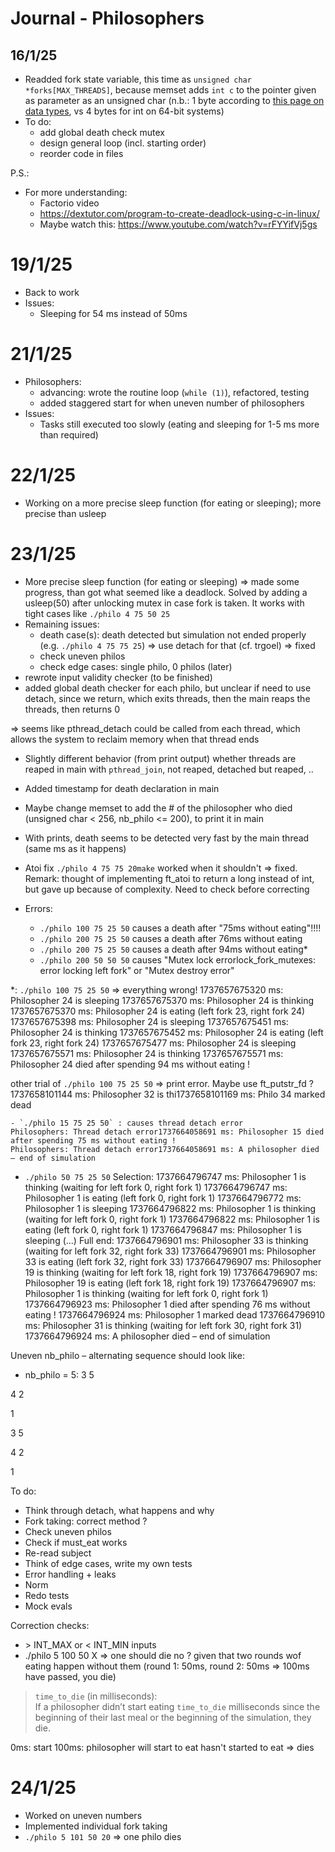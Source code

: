 # Journal - Philosophers

## 16/1/25
- Readded fork state variable, this time as `unsigned char *forks[MAX_THREADS]`, because
memset adds `int c` to the pointer given as parameter as an unsigned char (n.b.: 1 byte according to [this page on data types](https://pontus.digipen.edu/~mmead/www/Courses/CS120/DataTypes-1.html), vs 4 bytes for int on 64-bit systems)
- To do:
	- add global death check mutex
	- design general loop (incl. starting order)
	- reorder code in files


P.S.:
- For more understanding:
	- Factorio video
	- https://dextutor.com/program-to-create-deadlock-using-c-in-linux/
	- Maybe watch this: https://www.youtube.com/watch?v=rFYYifVj5gs

# 19/1/25
- Back to work
- Issues:
	- Sleeping for 54 ms instead of 50ms

# 21/1/25
- Philosophers:
	- advancing: wrote the routine loop (`while (1)`), refactored, testing
	- added staggered start for when uneven number of philosophers
- Issues:
	- Tasks still executed too slowly (eating and sleeping for 1-5 ms more than required)

# 22/1/25
- Working on a more precise sleep function (for eating or sleeping); more precise than usleep

# 23/1/25
- More precise sleep function (for eating or sleeping) => made some progress, than got what seemed like a deadlock. Solved by adding a usleep(50) after unlocking mutex in case fork is taken. It works with tight cases like `./philo 4 75 50 25`
- Remaining issues:
	- death case(s): death detected but simulation not ended properly (e.g. `./philo 4 75 75 25`)
 		=> use detach for that (cf. trgoel)
			=> fixed
	- check uneven philos
	- check edge cases: single philo, 0 philos
(later)
- rewrote input validity checker (to be finished)
- added global death checker for each philo, but unclear if need to use detach, since we return, which 
exits threads, then the main reaps the threads, then returns 0

=> seems like pthread_detach could be called from each thread, which allows the system to reclaim memory when that thread ends
- Slightly different behavior (from print output) whether threads are reaped in main with `pthread_join`, not reaped, detached but reaped, ..
- Added timestamp for death declaration in main
- Maybe change memset to add the # of the philosopher who died (unsigned char < 256, nb_philo <= 200), to print it in main
- With prints, death seems to be detected very fast by the main thread (same ms as it happens)
- Atoi fix `./philo 4 75 75 20make` worked when it shouldn't => fixed. Remark: thought of implementing ft_atoi to return a long instead of int, but gave up because of complexity. Need to check before correcting


- Errors:
	- `./philo 100 75 25 50` causes a death after "75ms without eating"!!!!
	- `./philo 200 75 25 50` causes a death after 76ms without eating
	- `./philo 200 75 25 50` causes a death after 94ms without eating*
	- `./philo 200 50 50 50` causes "Mutex lock errorlock_fork_mutexes: error locking left fork" or "Mutex destroy error"

*: `./philo 100 75 25 50` => everything wrong!
1737657675320 ms: Philosopher 24 is sleeping
1737657675370 ms: Philosopher 24 is thinking
1737657675370 ms: Philosopher 24 is eating   (left fork 23, right fork 24)
1737657675398 ms: Philosopher 24 is sleeping
1737657675451 ms: Philosopher 24 is thinking
1737657675452 ms: Philosopher 24 is eating   (left fork 23, right fork 24)
1737657675477 ms: Philosopher 24 is sleeping
1737657675571 ms: Philosopher 24 is thinking
1737657675571 ms: Philosopher 24 died after spending 94 ms without eating !

other trial of `./philo 100 75 25 50` => print error. Maybe use ft_putstr_fd ?
1737658101144 ms: Philosopher 32 is thi1737658101169 ms: Philo 34 marked dead

	- `./philo 15 75 25 50` : causes thread detach error
	Philosophers: Thread detach error1737664058691 ms: Philosopher 15 died after spending 75 ms without eating !
	Philosophers: Thread detach error1737664058691 ms: A philosopher died – end of simulation

- `./philo 50 75 25 50`
Selection:
1737664796747 ms: Philosopher 1 is thinking   (waiting for left fork 0, right fork 1)
1737664796747 ms: Philosopher 1  is eating   (left fork 0, right fork 1)
1737664796772 ms: Philosopher 1  is sleeping
1737664796822 ms: Philosopher 1 is thinking   (waiting for left fork 0, right fork 1)
1737664796822 ms: Philosopher 1  is eating   (left fork 0, right fork 1)
1737664796847 ms: Philosopher 1  is sleeping
(...)
Full end: 
1737664796901 ms: Philosopher 33 is thinking   (waiting for left fork 32, right fork 33)
1737664796901 ms: Philosopher 33  is eating   (left fork 32, right fork 33)
1737664796907 ms: Philosopher 19 is thinking   (waiting for left fork 18, right fork 19)
1737664796907 ms: Philosopher 19  is eating   (left fork 18, right fork 19)
1737664796907 ms: Philosopher 1 is thinking   (waiting for left fork 0, right fork 1)
1737664796923 ms: Philosopher 1 died after spending 76 ms without eating !
1737664796924 ms: Philosopher 1 marked dead
1737664796910 ms: Philosopher 31 is thinking   (waiting for left fork 30, right fork 31)
1737664796924 ms: A philosopher died – end of simulation

Uneven nb_philo – alternating sequence should look like: 
- nb_philo = 5:
3 5

4 2

1

3 5

4 2

1


To do:
- Think through detach, what happens and why
- Fork taking: correct method ?
- Check uneven philos
- Check if must_eat works
- Re-read subject
- Think of edge cases, write my own tests
- Error handling + leaks
- Norm
- Redo tests
- Mock evals

Correction checks:
- \> INT_MAX or \< INT_MIN inputs
- ./philo 5 100 50 X => one should die no ? given that two rounds wof eating happen without them (round 1: 50ms, round 2: 50ms => 100ms have passed, you die)
> `time_to_die` (in milliseconds):<br>
> If a philosopher didn’t start eating `time_to_die` milliseconds since the beginning of their last meal or the beginning of the simulation, they die.

0ms: start
100ms: philosopher will start to eat hasn't started to eat
=> dies

# 24/1/25
- Worked on uneven numbers
- Implemented individual fork taking
- `./philo 5 101 50 20` => one philo dies